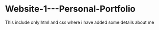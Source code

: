 # Website-1---Personal-Portfolio
This include only html and css where i have added some details about me 
